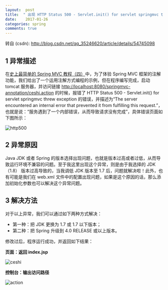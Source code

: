 ```yaml
---
layout:  post
title:  " 出现 HTTP Status 500 - Servlet.init() for servlet springmvc threw exception 异常的原因及解决方法 "
date:    2017-01-26
categories: spring 
comments: true
---
```

转自 (csdn): http://blog.csdn.net/qq_35246620/article/details/54745098
<div class="markdown_views">
 <h2 id="1-异常描述">1 异常描述</h2> 
 <p>在<a href="http://blog.csdn.net/qq_35246620/article/details/54733394">史上最简单的 Spring MVC 教程（四）</a>中，为了体验 Spring MVC 框架的注解功能，我们给出了一个运用注解方式编程的示例，但在程序编写完成，启动 tomcat 服务器，并访问链接 <a href="http://localhost:8080/springmvc-annotation/ceshi.action">http://localhost:8080/springmvc-annotation/ceshi.action</a> 的时候，报错了 HTTP Status 500 - Servlet.init() for servlet springmvc threw exception 的错误，并描述为“The server encountered an internal error that prevented it from fulfilling this request.”，也就是说：“服务遇到了一个内部错误，从而导致请求没有完成”，具体错误页面如下图所示：</p> 
 <p><img src="http://img.blog.csdn.net/20170126194926227?watermark/2/text/aHR0cDovL2Jsb2cuY3Nkbi5uZXQvcXFfMzUyNDY2MjA=/font/5a6L5L2T/fontsize/400/fill/I0JBQkFCMA==/dissolve/70/gravity/SouthEast" alt="http500" title=""></p> 
 <h2 id="2-异常原因">2 异常原因</h2> 
 <p>Java JDK 或者 Spring 的版本选择出现问题，也就是版本过高或者过低，从而导致运行环境不兼容的问题。至于我这里出现这个异常，则是由于我选择的 JDK（1.8） 版本过高导致的，当我调低 JDK 版本至 1.7 后，问题就解决啦！此外，也有可能是我们在 web.xml 文件中的配置出现问题，如果是这个原因的话，那么添加初始化参数也可以解决这个异常问题。</p> 
 <h2 id="3-解决方法">3 解决方法</h2> 
 <p>对于以上异常，我们可以通过如下两种方式解决：</p> 
 <ul> 
  <li>第一种：把 JDK 更换为 1.7 或 1.7 以下版本；</li> 
  <li>第二种：把 Spring 升级到 4.0 RELEASE 或以上版本。</li> 
 </ul> 
 <p>修改过后，程序运行成功，并返回如下结果：</p> 
 <p><strong>页面：返回 index.jsp</strong></p> 
 <p><img src="http://img.blog.csdn.net/20170126195635308?watermark/2/text/aHR0cDovL2Jsb2cuY3Nkbi5uZXQvcXFfMzUyNDY2MjA=/font/5a6L5L2T/fontsize/400/fill/I0JBQkFCMA==/dissolve/70/gravity/SouthEast" alt="ceshi" title=""></p> 
 <p><strong>控制台：输出访问路径</strong></p> 
 <p><img src="http://img.blog.csdn.net/20170126195603057?watermark/2/text/aHR0cDovL2Jsb2cuY3Nkbi5uZXQvcXFfMzUyNDY2MjA=/font/5a6L5L2T/fontsize/400/fill/I0JBQkFCMA==/dissolve/70/gravity/SouthEast" alt="action" title=""></p>
</div>
